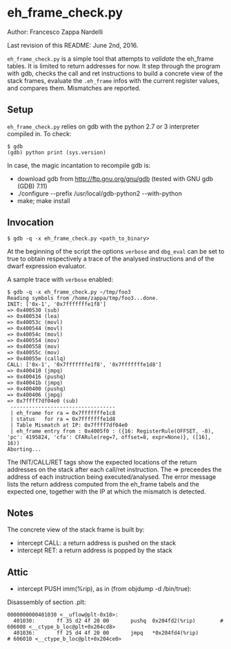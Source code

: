 eh_frame_check.py
=================

Author: Francesco Zappa Nardelli

Last revision of this README: June 2nd, 2016.

`eh_frame_check.py` is a simple tool that attempts to _validate_ the
eh_frame tables.  It is limited to return addresses for now.  It step
through the program with gdb, checks the call and ret instructions to
build a concrete view of the stack frames, evaluate the `.eh_frame` infos
with the current register values, and compares them.  Mismatches are
reported.

Setup
-----

`eh_frame_check.py` relies on gdb with the python 2.7 or 3 interpreter
compiled in.  To check:

```
$ gdb
(gdb) python print (sys.version)
````

In case, the magic incantation to recompile gdb is:

- download gdb from http://ftp.gnu.org/gnu/gdb (tested with GNU gdb (GDB) 7.11)
- ./configure --prefix /usr/local/gdb-python2 --with-python
- make; make install

Invocation
----------

```
$ gdb -q -x eh_frame_check.py <path_to_binary>
```

At the beginning of the script the options `verbose` and `dbg_eval`
can be set to true to obtain respectively a trace of the analysed
instructions and of the dwarf expression evaluator.  

A sample trace with `verbose` enabled:

```
$ gdb -q -x eh_frame_check.py ~/tmp/foo3
Reading symbols from /home/zappa/tmp/foo3...done.
INIT: ['0x-1', '0x7fffffffe1f8']
=> 0x400530 (sub)
=> 0x400534 (lea)
=> 0x40053c (movl)
=> 0x400544 (movl)
=> 0x40054c (movl)
=> 0x400554 (mov)
=> 0x400558 (mov)
=> 0x40055c (mov)
=> 0x40055e (callq)
CALL: ['0x-1', '0x7fffffffe1f8', '0x7fffffffe1d8']
=> 0x400410 (jmpq)
=> 0x400416 (pushq)
=> 0x40041b (jmpq)
=> 0x400400 (pushq)
=> 0x400406 (jmpq)
=> 0x7ffff7df04e0 (sub)
 ---------------------------------- 
 | eh_frame for ra = 0x7fffffffe1c8
 | status   for ra = 0x7fffffffe1d8
 | Table Mismatch at IP: 0x7ffff7df04e0
 | eh_frame entry from : 0x4005f0 : ({16: RegisterRule(OFFSET, -8), 'pc': 4195824, 'cfa': CFARule(reg=7, offset=8, expr=None)}, ([16], 16))
Aborting...
````

The INIT/CALL/RET tags show the expected locations of the return
addresses on the stack after each call/ret instruction.  The =>
preceedes the address of each instruction being executed/analysed.
The error message lists the return address computed from the eh_frame
tabels and the expected one, together with the IP at which the
mismatch is detected.

Notes
-----

The concrete view of the stack frame is built by:

- intercept CALL: a return address is pushed on the stack
- intercept RET: a return address is popped by the stack

Attic
-----

- intercept PUSH imm(%rip), as in (from objdump -d /bin/true):

Disassembly of section .plt:

````
0000000000401030 <__uflow@plt-0x10>:
  401030:       ff 35 d2 4f 20 00       pushq  0x204fd2(%rip)        # 606008 <__ctype_b_loc@plt+0x204cd8>
  401036:       ff 25 d4 4f 20 00       jmpq   *0x204fd4(%rip)        # 606010 <__ctype_b_loc@plt+0x204ce0>
````
